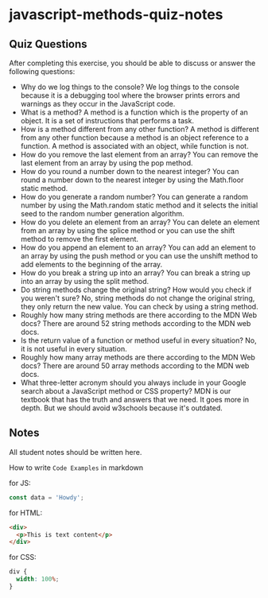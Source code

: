 # javascript-methods-quiz-notes

## Quiz Questions

After completing this exercise, you should be able to discuss or answer the following questions:

- Why do we log things to the console?
  We log things to the console because it is a debugging tool where the browser prints errors and warnings as they occur in the JavaScript code.
- What is a method?
  A method is a function which is the property of an object. It is a set of instructions that performs a task.
- How is a method different from any other function?
  A method is different from any other function because a method is an object reference to a function. A method is associated with an object, while function is not.
- How do you remove the last element from an array?
  You can remove the last element from an array by using the pop method.
- How do you round a number down to the nearest integer?
  You can round a number down to the nearest integer by using the Math.floor static method.
- How do you generate a random number?
  You can generate a random number by using the Math.random static method and it selects the initial seed to the random number generation algorithm.
- How do you delete an element from an array?
  You can delete an element from an array by using the splice method or you can use the shift method to remove the first element.
- How do you append an element to an array?
  You can add an element to an array by using the push method or you can use the unshift method to add elements to the beginning of the array.
- How do you break a string up into an array?
  You can break a string up into an array by using the split method.
- Do string methods change the original string? How would you check if you weren't sure?
  No, string methods do not change the original string, they only return the new value. You can check by using a string method.
- Roughly how many string methods are there according to the MDN Web docs?
  There are around 52 string methods according to the MDN web docs.
- Is the return value of a function or method useful in every situation?
  No, it is not useful in every situation.
- Roughly how many array methods are there according to the MDN Web docs?
  There are around 50 array methods according to the MDN web docs.
- What three-letter acronym should you always include in your Google search about a JavaScript method or CSS property?
  MDN is our textbook that has the truth and answers that we need. It goes more in depth. But we should avoid w3schools because it's outdated.

## Notes

All student notes should be written here.

How to write `Code Examples` in markdown

for JS:

```javascript
const data = 'Howdy';
```

for HTML:

```html
<div>
  <p>This is text content</p>
</div>
```

for CSS:

```css
div {
  width: 100%;
}
```

